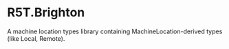 # R5T.Brighton
A machine location types library containing MachineLocation-derived types (like Local, Remote).
